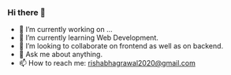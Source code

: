 ### Hi there 👋

- 🔭 I’m currently working on ...
- 🌱 I’m currently learning Web Development.
- 👯 I’m looking to collaborate on frontend as well as on backend.
- 💬 Ask me about anything.
- 📫 How to reach me: rishabhagrawal2020@gmail.com
